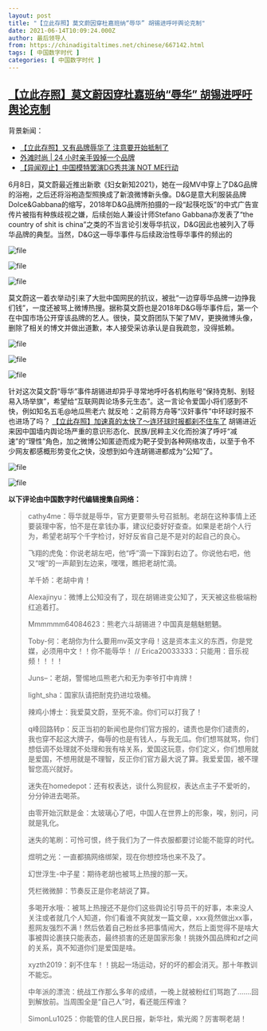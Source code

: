 ```yaml
---
layout: post
title: "【立此存照】莫文蔚因穿杜嘉班纳“辱华” 胡锡进呼吁舆论克制"
date: 2021-06-14T10:09:24.000Z
author: 最后领导人
from: https://chinadigitaltimes.net/chinese/667142.html
tags: [ 中国数字时代 ]
categories: [ 中国数字时代 ]
---
```

<!--1623665364000-->
[【立此存照】莫文蔚因穿杜嘉班纳“辱华” 胡锡进呼吁舆论克制](https://chinadigitaltimes.net/chinese/667142.html)
------

<div>
<p>背景新闻：</p><ul><li><a href="https://chinadigitaltimes.net/chinese/600068.html" title="【立此存照】又有品牌辱华了 注意要开始抵制了">【立此存照】又有品牌辱华了 注意要开始抵制了</a></li><li><a href="https://chinadigitaltimes.net/chinese/600199.html" title="外滩时尚 | 24 小时亲手毁掉一个品牌">外滩时尚 | 24 小时亲手毁掉一个品牌</a></li><li><a href="https://chinadigitaltimes.net/chinese/600134.html" title="【异闻观止】中国模特罢演DG秀共演 NOT ME行动">【异闻观止】中国模特罢演DG秀共演 NOT ME行动</a></li></ul><p>6月8日，莫文蔚最近推出新歌《妇女新知2021》，她在一段MV中穿上了D&amp;G品牌的浴袍，之后还将浴袍造型照换成了新浪微博新头像。D&amp;G是意大利服装品牌Dolce&amp;Gabbana的缩写，2018年D&amp;G品牌所拍摄的一段“起筷吃饭”的中式广告宣传片被指有种族歧视之嫌，后续创始人兼设计师Stefano Gabbana亦发表了“the country of shit is china”之类的不当言论引发辱华抗议，D&amp;G因此也被列入了辱华品牌的典型。当然，D&amp;G这一辱华事件与后续政治性辱华事件的频出的</p><p><img src="https://chinadigitaltimes.net/chinese/files/2021/06/image-1623657647696.png" alt="file" /></p><p><img src="https://chinadigitaltimes.net/chinese/files/2021/06/image-1623657408918.png" alt="file" /></p><p><img src="https://chinadigitaltimes.net/chinese/files/2021/06/image-1623657670134.png" alt="file" /></p><p>莫文蔚这一着衣举动引来了大批中国网民的抗议，被批“一边穿辱华品牌一边挣我们钱”，一度还被骂上微博热搜。据称莫文蔚也是2018年D&amp;G辱华事件后，第一个在中国市场公开穿该品牌的艺人。很快，莫文蔚团队下架了MV，更换微博头像，删除了相关的博文并做出道歉，本人接受采访承认是自我疏忽，没得抵赖。</p><p><img src="https://chinadigitaltimes.net/chinese/files/2021/06/image-1623657709711.png" alt="file" /></p><p><img src="https://chinadigitaltimes.net/chinese/files/2021/06/image-1623659267830.png" alt="file" /></p><p><img src="https://chinadigitaltimes.net/chinese/files/2021/06/image-1623659323568.png" alt="file" /></p><p>针对这次莫文蔚“辱华”事件胡锡进却异乎寻常地呼吁各机构账号“保持克制、别轻易入场举旗”，希望给“互联网舆论场多元生态”。这一言论令爱国小将们感到不快，例如知名五毛@地瓜熊老六 就反呛：之前蒋方舟等“汉奸事件”中环球时报不也进场了吗？ <a href="https://chinadigitaltimes.net/chinese/666932.html" title="【立此存照】加速真的太快了～连环球时报都刹不住车了">【立此存照】加速真的太快了～连环球时报都刹不住车了</a>  胡锡进近来因中国墙内舆论场严重的意识形态化、民族/民粹主义化而扮演了呼吁“减速”的“理性”角色，加之微博公知匿迹而成为靶子受到各种网络攻击，以至于令不少网友都感概形势变化之快，没想到如今连胡锡进都成为“公知”了。</p><p><img src="https://chinadigitaltimes.net/chinese/files/2021/06/image-1623659409459.png" alt="file" /></p><p><img src="https://chinadigitaltimes.net/chinese/files/2021/06/image-1623660083109.png" alt="file" /></p><p><strong>以下评论由中国数字时代编辑搜集自网络：</strong></p><blockquote><p>cathy4me：辱华就是辱华，官方更要带头号召抵制。老胡在这种事情上还要装理中客，怕不是在拿钱办事，建议纪委好好查查。如果是老胡个人行为，希望老胡写个千字检讨，好好反省自己是不是对的起自己的良心。</p><p>飞翔的虎兔：你说老胡左吧，他“呼”滴一下蹿到右边了。你说他右吧，他又“嗖”的一声颠到左边来，嘿嘿，瞧把老胡忙滴。</p><p>羊千娇：老胡中肯！</p><p>Alexajinyu：微博上公知没有了，现在胡锡进变公知了，天天被这些极端粉红追着打。</p><p>Mmmmmm64084623：熊老六斗胡锡进？中国真是魑魅魍魉。</p><p>Toby-何：老胡你为什么要用mv英文字母！这是资本主义的东西，你是党媒，必须用中文！！你不能辱华！ //  Erica20033333：只能用：音乐视频！！！！</p><p>Juns&#8211;：老胡，警惕地瓜熊老六和无为李爷打中肯牌！</p><p>light_sha：国家队请把耐克扔进垃圾桶。</p><p>辣鸡小博士：我爱莫文蔚，至死不渝。你们可以打我了！</p><p>q峰回路转p：反正当初的新闻也是你们官方报的，谴责也是你们谴责的，我也穿不起这大牌子，侮辱的也是有钱人，与我无瓜。你们想骂就骂，你们想低调不处理就不处理和我有啥关系，爱国这玩意，你们定义，你们想用就是爱国，不想用就是不理智，反正你们官方最大说了算。我爱爱国，被不理智您高兴就好。</p><p>迷失在homedepot：还有权表达，谈什么狗屁权，表达点主子不爱听的，分分钟进去喝茶。</p><p>由零开始沉默是金：太玻璃心了吧，中国人在世界上的形象，唉，别问，问就是乳化。</p><p>迷失的笔刷：可怜可恨，终于我们为了一件衣服都要讨论能不能穿的时代。</p><p>煜明之光：一直都搞网络绑架，现在你想控场也来不及了。</p><p>幻世浮生-中子星：期待老胡也被骂上热搜的那一天。</p><p>凭栏微微醉：节奏反正是你老胡说了算。</p><p>多喝开水哦·：被骂上热搜还不是你们这些舆论引导员干的好事，本来没人关注或者就几个人知道，你们看谁不爽就发一篇文章，xxx竟然做出xx事，惹网友强烈不满！然后依着自己粉丝多把事情闹大，然后上面觉得不是啥大事被舆论裹挟只能表态，最终损害的还是国家形象！挑拨外国品牌和zf之间的关系，真不知道你们是爱国是啥。</p><p>xyzth2019：刹不住车！！挑起一场运动，好的坏的都会消灭。那十年教训不能忘。</p><p>中年派的漂流：统战工作那么多年的成绩，一晚上就被粉红们骂跑了&#8230;&#8230;.回到解放前。当周围全是“自己人”时，看还能压榨谁？</p><p>SimonLu1025：你能管的住人民日报，新华社，紫光阁？厉害啊老胡！</p></blockquote>
</div>
